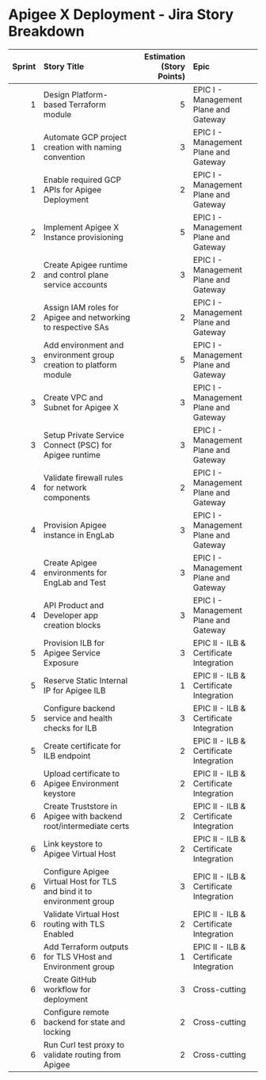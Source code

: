 # Apigee X Deployment - Jira Story Breakdown

|   Sprint | Story Title                                                            |   Estimation (Story Points) | Epic                                    |
|---------:|:-----------------------------------------------------------------------|----------------------------:|:----------------------------------------|
|        1 | Design Platform-based Terraform module                                 |                           5 | EPIC I - Management Plane and Gateway   |
|        1 | Automate GCP project creation with naming convention                   |                           3 | EPIC I - Management Plane and Gateway   |
|        1 | Enable required GCP APIs for Apigee Deployment                         |                           2 | EPIC I - Management Plane and Gateway   |
|        2 | Implement Apigee X Instance provisioning                               |                           5 | EPIC I - Management Plane and Gateway   |
|        2 | Create Apigee runtime and control plane service accounts               |                           3 | EPIC I - Management Plane and Gateway   |
|        2 | Assign IAM roles for Apigee and networking to respective SAs           |                           2 | EPIC I - Management Plane and Gateway   |
|        3 | Add environment and environment group creation to platform module      |                           5 | EPIC I - Management Plane and Gateway   |
|        3 | Create VPC and Subnet for Apigee X                                     |                           3 | EPIC I - Management Plane and Gateway   |
|        3 | Setup Private Service Connect (PSC) for Apigee runtime                 |                           3 | EPIC I - Management Plane and Gateway   |
|        4 | Validate firewall rules for network components                         |                           2 | EPIC I - Management Plane and Gateway   |
|        4 | Provision Apigee instance in EngLab                                    |                           3 | EPIC I - Management Plane and Gateway   |
|        4 | Create Apigee environments for EngLab and Test                         |                           3 | EPIC I - Management Plane and Gateway   |
|        4 | API Product and Developer app creation blocks                          |                           3 | EPIC I - Management Plane and Gateway   |
|        5 | Provision ILB for Apigee Service Exposure                              |                           3 | EPIC II - ILB & Certificate Integration |
|        5 | Reserve Static Internal IP for Apigee ILB                              |                           1 | EPIC II - ILB & Certificate Integration |
|        5 | Configure backend service and health checks for ILB                    |                           3 | EPIC II - ILB & Certificate Integration |
|        5 | Create certificate for ILB endpoint                                    |                           2 | EPIC II - ILB & Certificate Integration |
|        6 | Upload certificate to Apigee Environment keystore                      |                           2 | EPIC II - ILB & Certificate Integration |
|        6 | Create Truststore in Apigee with backend root/intermediate certs       |                           2 | EPIC II - ILB & Certificate Integration |
|        6 | Link keystore to Apigee Virtual Host                                   |                           2 | EPIC II - ILB & Certificate Integration |
|        6 | Configure Apigee Virtual Host for TLS and bind it to environment group |                           3 | EPIC II - ILB & Certificate Integration |
|        6 | Validate Virtual Host routing with TLS Enabled                         |                           2 | EPIC II - ILB & Certificate Integration |
|        6 | Add Terraform outputs for TLS VHost and Environment group              |                           1 | EPIC II - ILB & Certificate Integration |
|        6 | Create GitHub workflow for deployment                                  |                           3 | Cross-cutting                           |
|        6 | Configure remote backend for state and locking                         |                           2 | Cross-cutting                           |
|        6 | Run Curl test proxy to validate routing from Apigee                    |                           2 | Cross-cutting                           |